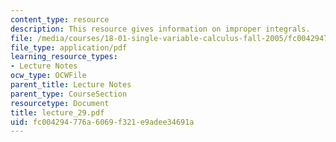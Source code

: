 ```yaml
---
content_type: resource
description: This resource gives information on improper integrals.
file: /media/courses/18-01-single-variable-calculus-fall-2005/fc004294776a6069f321e9adee34691a_lecture_29.pdf
file_type: application/pdf
learning_resource_types:
- Lecture Notes
ocw_type: OCWFile
parent_title: Lecture Notes
parent_type: CourseSection
resourcetype: Document
title: lecture_29.pdf
uid: fc004294-776a-6069-f321-e9adee34691a
---
```

